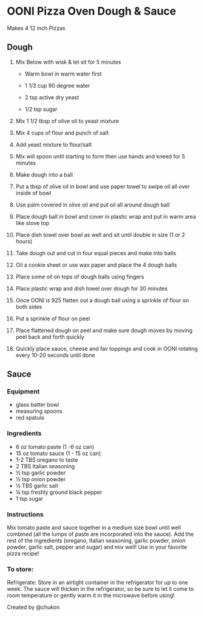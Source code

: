 # OONI Pizza Oven Dough & Sauce

Makes 4 12 inch Pizzas

## Dough

1) Mix Below with wisk & let sit for 5 minutes

   - Warm bowl in warm water first

   - 1 1/3 cup 90 degree water

   - 2 tsp active dry yeast

   - 1/2 tsp sugar

2) Mix 1 1/2 tbsp of olive oil to yeast mixture

3) Mix 4 cups of flour and punch of salt

4) Add yeast mixture to flour/salt

5) Mix will spoon until starting to form then use hands and kneed for 5 minutes

6) Make dough into a ball

7) Put a tbsp of olive oil in bowl and use paper towel to swipe oil all over inside of bowl

8) Use palm covered in olive oil and put oil all around dough ball

9) Place dough ball in bowl and cover in plastic wrap and put in warm area like stove top

10) Place dish towel over bowl as well and sit until double in size (1 or 2 hours)

11) Take dough out and cut in four equal pieces and make into balls

12) Oil a cookie sheet or use wax paper and place the 4 dough balls

13) Place some oil on tops of dough balls using fingers

14) Place plastic wrap and dish towel over dough for 30 minutes

15) Once OONI is 925 flatten out a dough ball using a sprinkle of flour on both sides

16) Put a sprinkle of flour on peel

17) Place flattened dough on peel and make sure dough moves by moving peel back and forth quickly

18) Quickly place sauce, cheese and fav toppings and cook in OONI rotating every 10-20 seconds until done

## Sauce

### Equipment

   - glass batter bowl
   - measuring spoons
   - red spatula

### Ingredients

   - 6 oz tomato paste (1 -6 oz can)
   - 15 oz tomato sauce (1 - 15 oz can)
   - 1-2 TBS oregano to taste
   - 2 TBS Italian seasoning
   - ½ tsp garlic powder
   - ½ tsp onion powder
   - ½ TBS garlic salt
   - ¼ tsp freshly ground black pepper
   - 1 tsp sugar

### Instructions

Mix tomato paste and sauce together in a medium size bowl until well combined (all the lumps of paste are incorporated into the sauce).
Add the rest of the ingredients (oregano, Italian seasoning, garlic powder, onion powder, garlic salt, pepper and sugar) and mix well!
Use in your favorite pizza recipe!

### To store:

Refrigerate: Store in an airtight container in the refrigerator for up to one week. The sauce will thicken in the refrigerator, so be sure to let it come to room temperature or gently warm it in the microwave before using!

Created by @chukon
